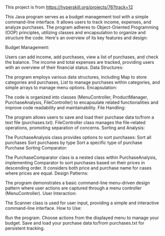This project is from https://hyperskill.org/projects/76?track=12

This Java program serves as a budget management tool with a simple command-line interface. It allows users to track income, expenses, and analyze purchases. The program adheres to Object-Oriented Programming (OOP) principles, utilizing classes and encapsulation to organize and structure the code. Here's an overview of its key features and design:

Budget Management:

Users can add income, add purchases, view a list of purchases, and check the balance.
The income and total expenses are tracked, providing users with an overview of their financial status.
Data Structures:

The program employs various data structures, including Map to store categories and purchases, List to manage purchases within categories, and simple arrays to manage menu options.
Encapsulation:

The code is organized into classes (MenuController, ProductManager, PurchaseAnalysis, FileController) to encapsulate related functionalities and improve code readability and maintainability.
File Handling:

The program allows users to save and load their purchase data to/from a text file (purchases.txt).
FileController class manages the file-related operations, promoting separation of concerns.
Sorting and Analysis:

The PurchaseAnalysis class provides options to sort purchases:
Sort all purchases
Sort purchases by type
Sort a specific type of purchase
Purchase Sorting Comparator:

The PurchaseComparator class is a nested class within PurchaseAnalysis, implementing Comparator<String> to sort purchases based on their prices in descending order. It considers both price and purchase name for cases where prices are equal.
Design Patterns:

The program demonstrates a basic command-line menu-driven design pattern where user actions are captured through a menu controller (MenuController).
User Interaction:

The Scanner class is used for user input, providing a simple and interactive command-line interface.
How to Use:

Run the program.
Choose actions from the displayed menu to manage your budget.
Save and load your purchase data to/from purchases.txt for persistent tracking.
